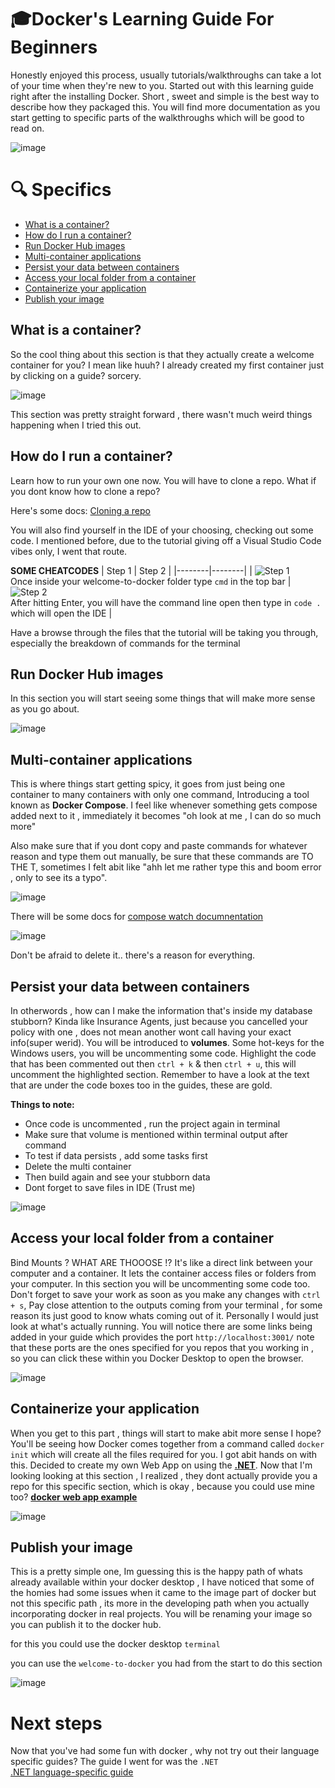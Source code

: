 # 🎓Docker's Learning Guide For Beginners
Honestly enjoyed this process, usually tutorials/walkthroughs can take a lot of your time when they're new to you. Started out with this learning guide right after the installing Docker. Short , sweet and simple is the best way to describe how they packaged this.
You will find more documentation as you start getting to specific parts of the walkthroughs which will be good to read on.


![image](https://github.com/user-attachments/assets/99e1e58b-040d-4b3b-97b8-cb28cbf74694)

# 🔍 Specifics

- [What is a container?](#what-is-a-container)
- [How do I run a container?](#how-do-i-run-a-container)
- [Run Docker Hub images](#run-docker-hub-images)
- [Multi-container applications](#multi-container-applications)
- [Persist your data between containers](#persist-your-data-between-containers)
- [Access your local folder from a container](#access-your-local-folder-from-a-container)
- [Containerize your application](#containerize-your-application)
- [Publish your image](#publish-your-image)


## What is a container?
So the cool thing about this section is that they actually create a welcome container for you? I mean like huuh? I already created my first container just by clicking on a guide? sorcery. 

![image](https://github.com/user-attachments/assets/93088fc1-1796-45d8-8339-d8767ea3d6a7)

This section was pretty straight forward , there wasn't much weird things happening when I tried this out.

## How do I run a container?
Learn how to run your own one now. You will have to clone a repo.
What if you dont know how to clone a repo?

Here's some docs:
[Cloning a repo](https://docs.github.com/en/repositories/creating-and-managing-repositories/cloning-a-repository) 

You will also find yourself in the IDE of your choosing, checking out some code. I mentioned before, due to the tutorial giving off a Visual Studio Code vibes only, I went that route.

**SOME CHEATCODES**
| Step 1 | Step 2 |
|--------|--------|
| ![Step 1](https://github.com/user-attachments/assets/fd09d410-2724-4879-b009-5e0537dced0a) <br> Once inside your welcome-to-docker folder type `cmd` in the top bar | ![Step 2](https://github.com/user-attachments/assets/c65b214b-7a0c-4c4b-960e-03a0af2a8acc) <br> After hitting Enter, you will have the command line open then type in `code .` which will open the IDE |

Have a browse through the files that the tutorial will be taking you through, especially the breakdown of commands for the terminal

## Run Docker Hub images
In this section you will start seeing some things that will make more sense as you go about.

![image](https://github.com/user-attachments/assets/53225ea8-10f5-4034-b0a0-7c3ae3cfbcc7)

## Multi-container applications
This is where things start getting spicy, it goes from just being one container to many containers with only one command, Introducing a tool known as **Docker Compose**. I feel like whenever something gets compose added next to it , immediately it becomes "oh look at me , I can do so much more" 

Also make sure that if you dont copy and paste commands for whatever reason and type them out manually, be sure that these commands are TO THE T, sometimes I felt abit like "ahh let me rather type this and boom error , only to see its a typo".

![image](https://github.com/user-attachments/assets/5b34da42-19d3-46de-a528-bd4020bd5490)

There will be some docs for [compose watch documnentation](https://docs.docker.com/compose/how-tos/file-watch/)

![image](https://github.com/user-attachments/assets/7fac31be-7452-40fe-a57e-63e265057dca)

Don't be afraid to delete it.. there's a reason for everything.

## Persist your data between containers
In otherwords , how can I make the information that's inside my database stubborn? Kinda like Insurance Agents, just because you cancelled your policy with one , does not mean another wont call having your exact info(super werid). You will be introduced to **volumes**. Some hot-keys for the Windows users, you will be uncommenting some code. Highlight the code that has been commented out then `ctrl + k` & then `ctrl + u`, this will uncomment the highlighted section. Remember to have a look at the text that are under the code boxes too in the guides, these are gold.

**Things to note:**
- Once code is uncommented , run the project again in terminal
- Make sure that volume is mentioned within terminal output after command
- To test if data persists , add some tasks first
- Delete the multi container
- Then build again and see your stubborn data
- Dont forget to save files in IDE (Trust me)

![image](https://github.com/user-attachments/assets/15a8f295-0ec6-431e-8c40-4cdf88851098)

## Access your local folder from a container
Bind Mounts ? WHAT ARE THOOOSE !? It's like a direct link between your computer and a container. It lets the container access files or folders from your computer. In this section you will be uncommenting some code too. Don't forget to save your work as soon as you make any changes with `ctrl + s`, Pay close attention to the outputs coming from your terminal , for some reason its just good to know whats coming out of it. Personally I would just look at what's actually running. You will notice there are some links being added in your guide which provides the port `http://localhost:3001/` note that these ports are the ones specified for you repos that you working in , so you can click these within you Docker Desktop to open the browser.

![image](https://github.com/user-attachments/assets/13d984d4-b639-4b9c-9030-ca2705e3db12)

## Containerize your application
When you get to this part , things will start to make abit more sense I hope? You'll be seeing how Docker comes together from a command called `docker init` which will create all the files required for you. I got abit hands on with this. Decided to create my own Web App on using the [**.NET**](https://dotnet.microsoft.com/en-us/). Now that I'm looking looking at this section , I realized , they dont actually provide you a repo for this specific section, which is okay , because you could use mine too? [**docker web app example**](https://github.com/lukepadiachy/docker-webapp-example)

![image](https://github.com/user-attachments/assets/7014a2da-b778-4e75-b413-35344a33eb0d)

## Publish your image
This is a pretty simple one, Im guessing this is the happy path of whats already available within your docker desktop , I have noticed that some of the homies had some issues when it came to the image part of docker but not this specific path , its more in the developing path when you actually incorporating docker in real projects. You will be renaming your image so you can publish it to the docker hub.

for this you could use the docker desktop `terminal`

you can use the `welcome-to-docker` you had from the start to do this section 

![image](https://github.com/user-attachments/assets/9c6f4021-067c-443c-b319-8f3688704746)


# Next steps
Now that you've had some fun with docker , why not try out their language specific guides? The guide I went for was the `.NET`  
[.NET language-specific guide](https://github.com/lukepadiachy/docker-for-beginners/blob/main/dotnet-language-guide/README.md)











